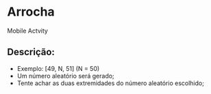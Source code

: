 # Arrocha
Mobile Actvity

## Descrição: 
- Exemplo: [49, N, 51]  (N = 50)
- Um número aleatório será gerado;
- Tente achar as duas extremidades do número aleatório escolhido;
